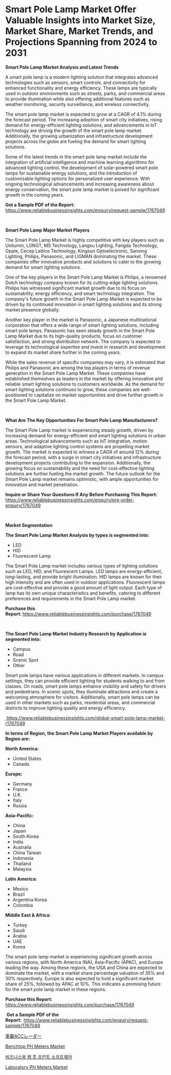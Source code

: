 <p><h1>Smart Pole Lamp Market Offer Valuable Insights into Market Size, Market Share, Market Trends, and Projections Spanning from 2024 to 2031</h1></p><p><strong>Smart Pole Lamp Market Analysis and Latest Trends</strong></p>
<p><p>A smart pole lamp is a modern lighting solution that integrates advanced technologies such as sensors, smart controls, and connectivity for enhanced functionality and energy efficiency. These lamps are typically used in outdoor environments such as streets, parks, and commercial areas to provide illumination while also offering additional features such as weather monitoring, security surveillance, and wireless connectivity.</p><p>The smart pole lamp market is expected to grow at a CAGR of 4.1% during the forecast period. The increasing adoption of smart city initiatives, rising demand for energy-efficient lighting solutions, and advancements in IoT technology are driving the growth of the smart pole lamp market. Additionally, the growing urbanization and infrastructure development projects across the globe are fueling the demand for smart lighting solutions.</p><p>Some of the latest trends in the smart pole lamp market include the integration of artificial intelligence and machine learning algorithms for advanced lighting control, the development of solar-powered smart pole lamps for sustainable energy solutions, and the introduction of customizable lighting options for personalized user experience. With ongoing technological advancements and increasing awareness about energy conservation, the smart pole lamp market is poised for significant growth in the coming years.</p></p>
<p><strong>Get a Sample PDF of the Report:&nbsp;</strong> <a href="https://www.reliablebusinessinsights.com/enquiry/request-sample/1767049">https://www.reliablebusinessinsights.com/enquiry/request-sample/1767049</a></p>
<p>&nbsp;</p>
<p><strong>Smart Pole Lamp Major Market Players</strong></p>
<p><p>The Smart Pole Lamp Market is highly competitive with key players such as Unilumin, LONGT, MS Technology, Langxu Lighting, Fangda Technology, Opple, Cecep Lattice Technology, Kingsun Optoelectronic, Sanxing Lighting, Philips, Panasonic, and LIGMAN dominating the market. These companies offer innovative products and solutions to cater to the growing demand for smart lighting solutions.</p><p>One of the key players in the Smart Pole Lamp Market is Philips, a renowned Dutch technology company known for its cutting-edge lighting solutions. Philips has witnessed significant market growth due to its focus on sustainability, energy efficiency, and smart technology integration. The company's future growth in the Smart Pole Lamp Market is expected to be driven by its continued innovation in smart lighting solutions and its strong market presence globally.</p><p>Another key player in the market is Panasonic, a Japanese multinational corporation that offers a wide range of smart lighting solutions, including smart pole lamps. Panasonic has seen steady growth in the Smart Pole Lamp Market due to its high-quality products, focus on customer satisfaction, and strong distribution network. The company is expected to leverage its technological expertise and invest in research and development to expand its market share further in the coming years.</p><p>While the sales revenue of specific companies may vary, it is estimated that Philips and Panasonic are among the top players in terms of revenue generation in the Smart Pole Lamp Market. These companies have established themselves as leaders in the market by offering innovative and reliable smart lighting solutions to customers worldwide. As the demand for smart lighting solutions continues to grow, these companies are well-positioned to capitalize on market opportunities and drive further growth in the Smart Pole Lamp Market.</p></p>
<p>&nbsp;</p>
<p><strong>What Are The Key Opportunities For Smart Pole Lamp Manufacturers?</strong></p>
<p><p>The Smart Pole Lamp market is experiencing steady growth, driven by increasing demand for energy-efficient and smart lighting solutions in urban areas. Technological advancements such as IoT integration, motion sensors, and adaptive lighting control systems are propelling market growth. The market is expected to witness a CAGR of around 12% during the forecast period, with a surge in smart city initiatives and infrastructure development projects contributing to the expansion. Additionally, the growing focus on sustainability and the need for cost-effective lighting solutions are further fueling the market growth. The future outlook for the Smart Pole Lamp market remains optimistic, with ample opportunities for innovation and market penetration.</p></p>
<p><strong>Inquire or Share Your Questions If Any Before Purchasing This Report:</strong> <a href="https://www.reliablebusinessinsights.com/enquiry/pre-order-enquiry/1767049">https://www.reliablebusinessinsights.com/enquiry/pre-order-enquiry/1767049</a></p>
<p>&nbsp;</p>
<p><strong>Market Segmentation</strong></p>
<p><strong>The Smart Pole Lamp Market Analysis by types is segmented into:</strong></p>
<p><ul><li>LED</li><li>HID</li><li>Fluorescent Lamp</li></ul></p>
<p><p>The Smart Pole Lamp market includes various types of lighting solutions such as LED, HID, and Fluorescent Lamps. LED lamps are energy-efficient, long-lasting, and provide bright illumination. HID lamps are known for their high intensity and are often used in outdoor applications. Fluorescent lamps are cost-effective and provide a good amount of light output. Each type of lamp has its own unique characteristics and benefits, catering to different preferences and requirements in the Smart Pole Lamp market.</p></p>
<p><strong>Purchase this Report:&nbsp;</strong><a href="https://www.reliablebusinessinsights.com/purchase/1767049">https://www.reliablebusinessinsights.com/purchase/1767049</a></p>
<p>&nbsp;</p>
<p><strong>The Smart Pole Lamp Market Industry Research by Application is segmented into:</strong></p>
<p><ul><li>Campus</li><li>Road</li><li>Scenic Spot</li><li>Other</li></ul></p>
<p><p>Smart pole lamps have various applications in different markets. In campus settings, they can provide efficient lighting for students walking to and from classes. On roads, smart pole lamps enhance visibility and safety for drivers and pedestrians. In scenic spots, they illuminate attractions and create a welcoming atmosphere for visitors. Additionally, smart pole lamps can be used in other markets such as parks, residential areas, and commercial districts to improve lighting quality and energy efficiency.</p></p>
<p><a href="https://www.reliablebusinessinsights.com/global-smart-pole-lamp-market-r1767049">&nbsp;https://www.reliablebusinessinsights.com/global-smart-pole-lamp-market-r1767049</a></p>
<p><strong>In terms of Region, the Smart Pole Lamp Market Players available by Region are:</strong></p>
<p>
    <p> <strong> North America: </strong>
        <ul>
            <li>United States</li>
            <li>Canada</li>
        </ul>
        </p> 
    <p> <strong> Europe: </strong>
        <ul>
            <li>Germany</li>
            <li>France</li>
            <li>U.K.</li>
            <li>Italy</li>
            <li>Russia</li>
        </ul>
        </p> 
    <p> <strong> Asia-Pacific: </strong>
        <ul>
            <li>China</li>
            <li>Japan</li>
            <li>South Korea</li>
            <li>India</li>
            <li>Australia</li>
            <li>China Taiwan</li>
            <li>Indonesia</li>
            <li>Thailand</li>
            <li>Malaysia</li>
        </ul>
        </p> 
    <p> <strong> Latin America: </strong>
        <ul>
            <li>Mexico</li>
            <li>Brazil</li>
            <li>Argentina Korea</li>
            <li>Colombia</li>
        </ul>
        </p> 
    <p> <strong> Middle East & Africa: </strong>
        <ul>
            <li>Turkey</li>
            <li>Saudi</li>
            <li>Arabia</li>
            <li>UAE</li>
            <li>Korea</li>
        </ul>
    </p>
    </p>
<p><p>The smart pole lamp market is experiencing significant growth across various regions, with North America (NA), Asia-Pacific (APAC), and Europe leading the way. Among these regions, the USA and China are expected to dominate the market, with a market share percentage valuation of 35% and 30% respectively. Europe is also expected to hold a significant market share of 25%, followed by APAC at 10%. This indicates a promising future for the smart pole lamp market in these regions.</p></p>
<p><strong>Purchase this Report: </strong><a href="https://www.reliablebusinessinsights.com/purchase/1767049">https://www.reliablebusinessinsights.com/purchase/1767049</a></p>
<p>&nbsp;<strong>Get a Sample PDF of the Report:&nbsp;&nbsp;</strong><a href="https://www.reliablebusinessinsights.com/enquiry/request-sample/1767049">https://www.reliablebusinessinsights.com/enquiry/request-sample/1767049</a></p>
<p><strong></strong></p>
<p><p><a href="https://github.com/JanickJohns/Market-Research-Report-List-1/blob/main/9293338162849.md">車載ACCレーダー</a></p><p><a href="https://github.com/mahnoor2003/Market-Research-Report-List-5/blob/main/benchtop-ph-meters-market.md">Benchtop PH Meters Market</a></p><p><a href="https://github.com/trmesnao7959541/Market-Research-Report-List-2/blob/main/5424685175296.md">비즈니스용 웹 투 프린트 소프트웨어</a></p><p><a href="https://github.com/juancolorado15/Market-Research-Report-List-3/blob/main/laboratory-ph-meters-market.md">Laboratory PH Meters Market</a></p></p>